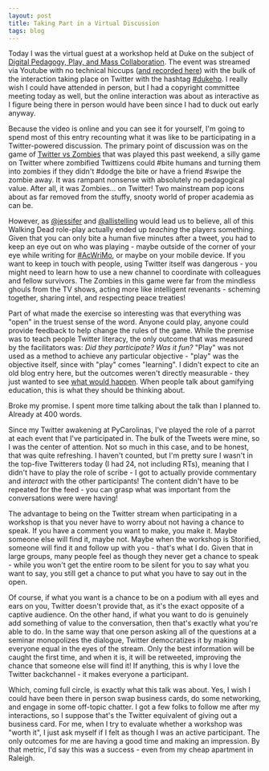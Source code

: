 ```yaml
---
layout: post
title: Taking Part in a Virtual Discussion
tags: blog
---
```


Today I was the virtual guest at a workshop held at Duke on the subject of <a href="https://chronicle.com/blogs/profhacker/digital-pedagogy-play-and-mass-collaboration-an-online-event-this-afternoon/44174">Digital Pedagogy, Play, and Mass Collaboration</a>. The event was streamed via Youtube with no technical hiccups (<a href="https://www.youtube.com/watch?v=YaXB2AnSMRU">and recorded here</a>) with the bulk of the interaction taking place on Twitter with the hashtag <a href="https://twitter.com/search/%23dukehp">#dukehp</a>. I really wish I could have attended in person, but I had a copyright committee meeting today as well, but the online interaction was about as interactive as I figure being there in person would have been since I had to duck out early anyway.

Because the video is online and you can see it for yourself, I'm going to spend most of this entry recounting what it was like to be participating in a Twitter-powered discussion. The primary point of discussion was on the game of <a href="http://twittervszombies.com/">Twitter vs Zombies</a> that was played this past weekend, a silly game on Twitter where zombified Twittizens could #bite humans and turning them into zombies if they didn't #dodge the bite or have a friend #swipe the zombie away. It was rampant nonsense with absolutely no pedagogical value. After all, it was Zombies... on Twitter! Two mainstream pop icons about as far removed from the stuffy, snooty world of proper academia as can be.

However, as <a href="http://twitter.com/jessifer">@jessifer</a> and <a href="http://twitter.com/allistelling">@allistelling</a> would lead us to believe, all of this Walking Dead role-play actually ended up <em>teaching</em> the players something. Given that you can only bite a human five minutes after a tweet, you had to keep an eye out on who was playing - maybe outside of the corner of your eye while writing for <a href="http://www.phd2published.com/2012/10/15/announcing-acwrimo/">#AcWriMo</a>, or maybe on your mobile device. If you want to keep in touch with people, using Twitter itself was dangerous - you might need to learn how to use a new channel to coordinate with colleagues and fellow survivors. The Zombies in this game were far from the mindless ghouls from the TV shows, acting more like intelligent revenants - scheming together, sharing intel, and respecting peace treaties!

Part of what made the exercise so interesting was that everything was "open" in the truest sense of the word. Anyone could play, anyone could provide feedback to help change the rules of the game. While the premise was to teach people Twitter literacy, the only outcome that was measured by the facilitators was: <em>Did they participate? Was it fun?</em> "Play" was not used as a method to achieve any particular objective - "play" was the objective itself, since with "play" comes "learning". I didn't expect to cite an old blog entry here, but the outcomes weren't directly measurable - they just wanted to see <a href="http://isharacomix.org/2012/11/02/what-would-happen">what would happen</a>. When people talk about gamifying education, this is what they should be thinking about.

Broke my promise. I spent more time talking about the talk than I planned to. Already at 400 words.

Since my Twitter awakening at PyCarolinas, I've played the role of a parrot at each event that I've participated in. The bulk of the Tweets were mine, so I was the center of attention. Not so much in this case, and to be honest, that was quite refreshing. I haven't counted, but I'm pretty sure I wasn't in the top-five Twitterers today (I had 24, not including RTs), meaning that I didn't have to play the role of scribe - I got to actually provide commentary and <em>interact</em> with the other participants! The content didn't have to be repeated for the feed - you can grasp what was important from the conversations were were having!

The advantage to being on the Twitter stream when participating in a workshop is that you never have to worry about not having a chance to speak. If you have a comment you want to make, you make it. Maybe someone else will find it, maybe not. Maybe when the workshop is Storified, someone will find it and follow up with you - that's what I do. Given that in large groups, many people feel as though they never get a chance to speak - while you won't get the entire room to be silent for you to say what you want to say, you still get a chance to put what you have to say out in the open.

Of course, if what you want is a chance to be on a podium with all eyes and ears on you, Twitter doesn't provide that, as it's the exact opposite of a captive audience. On the other hand, if what you want to do is genuinely add something of value to the conversation, then that's exactly what you're able to do. In the same way that one person asking all of the questions at a seminar monopolizes the dialogue, Twitter democratizes it by making everyone equal in the eyes of the stream. Only the best information will be caught the first time, and when it is, it will be retweeted, improving the chance that someone else will find it! If anything, this is why I love the Twitter backchannel - it makes everyone a participant.

Which, coming full circle, is exactly what this talk was about. Yes, I wish I could have been there in person swap business cards, do some networking, and engage in some off-topic chatter. I got a few folks to follow me after my interactions, so I suppose that's the Twitter equivalent of giving out a business card. For me, when I try to evaluate whether a workshop was "worth it", I just ask myself if I felt as though I was an active participant. The only outcomes for me are having a good time and making an impression. By that metric, I'd say this was a success - even from my cheap apartment in Raleigh.
